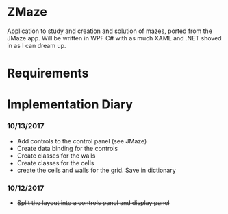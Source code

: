 # ZMaze
Application to study and creation and solution of mazes, ported from the JMaze app.  Will be written in WPF C# with as much XAML and .NET shoved in as I can dream up.  

# Requirements

# Implementation Diary

### 10/13/2017
* Add controls to the control panel (see JMaze)
* Create data binding for the controls
* Create classes for the walls
* Create classes for the cells
* create the cells and walls for the grid. Save in dictionary

### 10/12/2017
* ~~Split the layout into a controls panel and display panel~~

